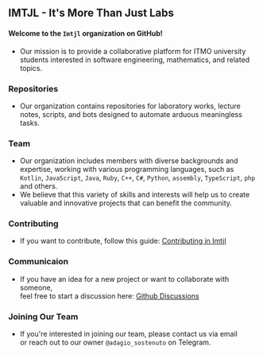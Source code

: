 ## IMTJL - It's More Than Just Labs

#### Welcome to the `Imtjl` organization on GitHub!  
- Our mission is to provide a collaborative platform for ITMO university students interested in software engineering, mathematics, and related topics.   

### Repositories
- Our organization contains repositories for laboratory works, lecture notes, scripts, and bots designed to automate arduous meaningless tasks.

### Team
- Our organization includes members with diverse backgrounds and expertise, working with various programming languages, such as `Kotlin`, `JavaScript`, `Java`, 
`Ruby`, `C++`, `C#`, `Python`, `assembly`, `TypeScript`, `php` and others.   
- We believe that this variety of skills and interests will help us to create valuable and innovative projects
that can benefit the community.

### Contributing
- If you want to contribute, follow this guide: [Contributing in Imtjl](https://github.com/Imtjl/.github/CONTRIBUTING.md)

### Communicaion
- If you have an idea for a new project or want to collaborate with someone,   
feel free to start a discussion here: [Github Discussions](https://github.com/orgs/Imtjl/discussions)  

### Joining Our Team
- If you're interested in joining our team, please contact us via email  
or reach out to our owner `@adagio_sostenuto` on Telegram.
